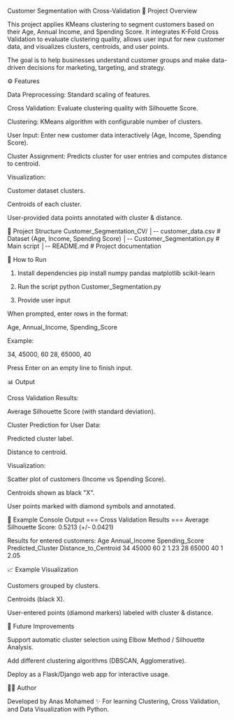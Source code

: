 Customer Segmentation with Cross-Validation
📌 Project Overview

This project applies KMeans clustering to segment customers based on their Age, Annual Income, and Spending Score.
It integrates K-Fold Cross Validation to evaluate clustering quality, allows user input for new customer data, and visualizes clusters, centroids, and user points.

The goal is to help businesses understand customer groups and make data-driven decisions for marketing, targeting, and strategy.

⚙️ Features

Data Preprocessing: Standard scaling of features.

Cross Validation: Evaluate clustering quality with Silhouette Score.

Clustering: KMeans algorithm with configurable number of clusters.

User Input: Enter new customer data interactively (Age, Income, Spending Score).

Cluster Assignment: Predicts cluster for user entries and computes distance to centroid.

Visualization:

Customer dataset clusters.

Centroids of each cluster.

User-provided data points annotated with cluster & distance.

📂 Project Structure
Customer_Segmentation_CV/
│-- customer_data.csv          # Dataset (Age, Income, Spending Score)
│-- Customer_Segmentation.py   # Main script
│-- README.md                  # Project documentation

🚀 How to Run
1. Install dependencies
pip install numpy pandas matplotlib scikit-learn

2. Run the script
python Customer_Segmentation.py

3. Provide user input

When prompted, enter rows in the format:

Age, Annual_Income, Spending_Score


Example:

34, 45000, 60
28, 65000, 40


Press Enter on an empty line to finish input.

📊 Output

Cross Validation Results:

Average Silhouette Score (with standard deviation).

Cluster Prediction for User Data:

Predicted cluster label.

Distance to centroid.

Visualization:

Scatter plot of customers (Income vs Spending Score).

Centroids shown as black "X".

User points marked with diamond symbols and annotated.

🧠 Example Console Output
=== Cross Validation Results ===
Average Silhouette Score: 0.5213 (+/- 0.0421)

Results for entered customers:
 Age  Annual_Income  Spending_Score  Predicted_Cluster  Distance_to_Centroid
  34         45000              60                  2                  1.23
  28         65000              40                  1                  2.05

📈 Example Visualization

Customers grouped by clusters.

Centroids (black X).

User-entered points (diamond markers) labeled with cluster & distance.

🔮 Future Improvements

Support automatic cluster selection using Elbow Method / Silhouette Analysis.

Add different clustering algorithms (DBSCAN, Agglomerative).

Deploy as a Flask/Django web app for interactive usage.

👨‍💻 Author

Developed by Anas Mohamed ✨
For learning Clustering, Cross Validation, and Data Visualization with Python.
